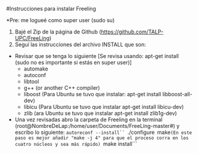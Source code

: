 #Instrucciones para instalar Freeling

*Pre: me logueé como super user (sudo su)

1. Bajé el Zip de la página de Github (https://github.com/TALP-UPC/FreeLing)
2. Seguí las instrucciones del archivo INSTALL que son:
  * Revisar que se tenga lo siguiente [Se revisa usando: apt-get install (sudo no es importante si estás en super user)]
    - automake 
    - autoconf
    - libtool
    - g++  (or another C++ compiler)
    - liboost (Para Ubuntu se tuvo que instalar: apt-get install libboost-all-dev)
    - libicu (Para Ubuntu se tuvo que instalar apt-get install libicu-dev)
    - zlib  (ara Ubuntu se tuvo que instalar apt-get install zlib1g-dev)   
  * Una vez revisadas abro la carpeta de Freeling en la terminal (root@NombreDeLap:/home/user/Documents/FreeLing-master#) y escribo lo siguiente:
```autoreconf --install``
 ```./configure```
```make```(En este paso es mejor añadir "make -j 4" para que el proceso corra en los cuatro núcleos y sea más rápido)
```make install```

